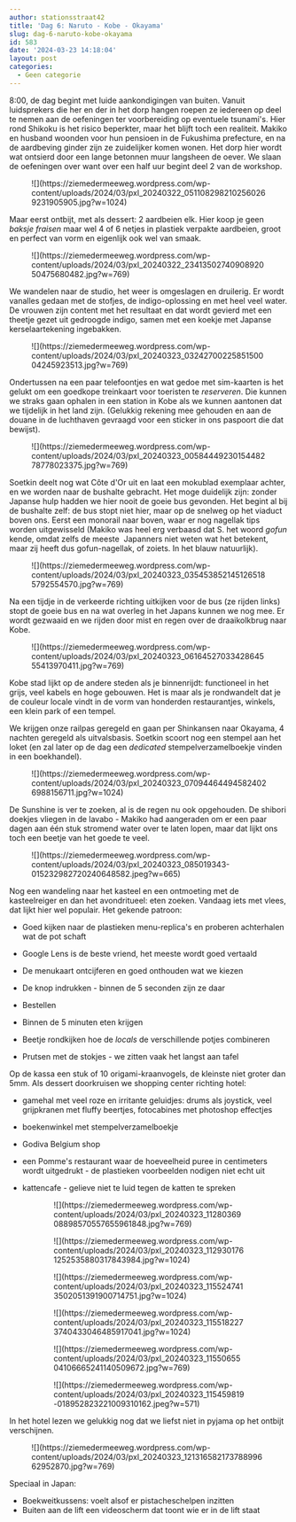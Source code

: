 ```yaml
---
author: stationsstraat42
title: 'Dag 6: Naruto - Kobe - Okayama'
slug: dag-6-naruto-kobe-okayama
id: 583
date: '2024-03-23 14:18:04'
layout: post
categories:
  - Geen categorie
---
```


8:00, de dag begint met luide aankondigingen van buiten. Vanuit luidsprekers die her en der in het dorp hangen roepen ze iedereen op deel te nemen aan de oefeningen ter voorbereiding op eventuele tsunami's. Hier rond Shikoku is het risico beperkter, maar het blijft toch een realiteit. Makiko en husband woonden voor hun pensioen in de Fukushima prefecture, en na de aardbeving ginder zijn ze zuidelijker komen wonen. Het dorp hier wordt wat ontsierd door een lange betonnen muur langsheen de oever. We slaan de oefeningen over want over een half uur begint deel 2 van de workshop.

<figure class="wp-block-image size-large">![](https://ziemedermeeweg.wordpress.com/wp-content/uploads/2024/03/pxl_20240322_0511082982102560269231905905.jpg?w=1024)</figure>

Maar eerst ontbijt, met als dessert: 2 aardbeien elk. Hier koop je geen _baksje fraisen_ maar wel 4 of 6 netjes in plastiek verpakte aardbeien, groot en perfect van vorm en eigenlijk ook wel van smaak.

<figure class="wp-block-image size-large">![](https://ziemedermeeweg.wordpress.com/wp-content/uploads/2024/03/pxl_20240322_2341350274090892050475680482.jpg?w=769)</figure>

We wandelen naar de studio, het weer is omgeslagen en druilerig. Er wordt vanalles gedaan met de stofjes, de indigo-oplossing en met heel veel water. De vrouwen zijn content met het resultaat en dat wordt gevierd met een theetje gezet uit gedroogde indigo, samen met een koekje met Japanse kerselaartekening ingebakken.

<figure class="wp-block-image size-large">![](https://ziemedermeeweg.wordpress.com/wp-content/uploads/2024/03/pxl_20240323_0324270022585150004245923513.jpg?w=769)</figure>

Ondertussen na een paar telefoontjes en wat gedoe met sim-kaarten is het gelukt om een goedkope treinkaart voor toeristen te _reserveren_. Die kunnen we straks gaan ophalen in een station in Kobe als we kunnen aantonen dat we tijdelijk in het land zijn. (Gelukkig rekening mee gehouden en aan de douane in de luchthaven gevraagd voor een sticker in ons paspoort die dat bewijst).

<figure class="wp-block-image size-large">![](https://ziemedermeeweg.wordpress.com/wp-content/uploads/2024/03/pxl_20240323_0058444923015448278778023375.jpg?w=769)</figure>

Soetkin deelt nog wat Côte d'Or uit en laat een mokublad exemplaar achter, en we worden naar de bushalte gebracht. Het moge duidelijk zijn: zonder Japanse hulp hadden we hier nooit de goeie bus gevonden. Het begint al bij de bushalte zelf: de bus stopt niet hier, maar op de snelweg op het viaduct boven ons. Eerst een monorail naar boven, waar er nog nagellak tips worden uitgewisseld (Makiko was heel erg verbaasd dat S. het woord _gofun_ kende, omdat zelfs de meeste  Japanners niet weten wat het betekent, maar zij heeft dus gofun-nagellak, of zoiets. In het blauw natuurlijk).

<figure class="wp-block-image size-large">![](https://ziemedermeeweg.wordpress.com/wp-content/uploads/2024/03/pxl_20240323_0354538521451265185792554570.jpg?w=769)</figure>

Na een tijdje in de verkeerde richting uitkijken voor de bus (ze rijden links) stopt de goeie bus en na wat overleg in het Japans kunnen we nog mee. Er wordt gezwaaid en we rijden door mist en regen over de draaikolkbrug naar Kobe.

<figure class="wp-block-image size-large">![](https://ziemedermeeweg.wordpress.com/wp-content/uploads/2024/03/pxl_20240323_0616452703342864555413970411.jpg?w=769)</figure>

Kobe stad lijkt op de andere steden als je binnenrijdt: functioneel in het grijs, veel kabels en hoge gebouwen. Het is maar als je rondwandelt dat je de couleur locale vindt in de vorm van honderden restaurantjes, winkels, een klein park of een tempel.

We krijgen onze railpas geregeld en gaan per Shinkansen naar Okayama, 4 nachten geregeld als uitvalsbasis. Soetkin scoort nog een stempel aan het loket (en zal later op de dag een _dedicated_ stempelverzamelboekje vinden in een boekhandel).

<figure class="wp-block-image size-large">![](https://ziemedermeeweg.wordpress.com/wp-content/uploads/2024/03/pxl_20240323_070944644945824026988156711.jpg?w=1024)</figure>

De Sunshine is ver te zoeken, al is de regen nu ook opgehouden. De shibori doekjes vliegen in de lavabo - Makiko had aangeraden om er een paar dagen aan één stuk stromend water over te laten lopen, maar dat lijkt ons toch een beetje van het goede te veel.

<figure class="wp-block-image size-large">![](https://ziemedermeeweg.wordpress.com/wp-content/uploads/2024/03/pxl_20240323_085019343-015232982720240648582.jpeg?w=665)</figure>

Nog een wandeling naar het kasteel en een ontmoeting met de kasteelreiger en dan het avondritueel: eten zoeken. Vandaag iets met vlees, dat lijkt hier wel populair. Het gekende patroon:

*   Goed kijken naar de plastieken menu-replica's en proberen achterhalen wat de pot schaft
*   Google Lens is de beste vriend, het meeste wordt goed vertaald  

*   De menukaart ontcijferen en goed onthouden wat we kiezen  

*   De knop indrukken - binnen de 5 seconden zijn ze daar
*   Bestellen
*   Binnen de 5 minuten eten krijgen  

*   Beetje rondkijken hoe de _locals_ de verschillende potjes combineren
*   Prutsen met de stokjes - we zitten vaak het langst aan tafel

Op de kassa een stuk of 10 origami-kraanvogels, de kleinste niet groter dan 5mm. Als dessert doorkruisen we shopping center richting hotel:

- gamehal met veel roze en irritante geluidjes: drums als joystick, veel grijpkranen met fluffy beertjes, fotocabines met photoshop effectjes

- boekenwinkel met stempelverzamelboekje  
- Godiva Belgium shop

- een Pomme's restaurant waar de hoeveelheid puree in centimeters wordt uitgedrukt - de plastieken voorbeelden nodigen niet echt uit

- kattencafe - gelieve niet te luid tegen de katten te spreken

<figure class="wp-block-gallery has-nested-images columns-default is-cropped">

<figure class="wp-block-image">![](https://ziemedermeeweg.wordpress.com/wp-content/uploads/2024/03/pxl_20240323_1128036908898570557655961848.jpg?w=769)</figure>

<figure class="wp-block-image">![](https://ziemedermeeweg.wordpress.com/wp-content/uploads/2024/03/pxl_20240323_1129301761252535880317843984.jpg?w=1024)</figure>

<figure class="wp-block-image">![](https://ziemedermeeweg.wordpress.com/wp-content/uploads/2024/03/pxl_20240323_1155247413502051391900714751.jpg?w=1024)</figure>

<figure class="wp-block-image">![](https://ziemedermeeweg.wordpress.com/wp-content/uploads/2024/03/pxl_20240323_1155182273740433046485917041.jpg?w=1024)</figure>

<figure class="wp-block-image">![](https://ziemedermeeweg.wordpress.com/wp-content/uploads/2024/03/pxl_20240323_1155065504106665241140509672.jpg?w=769)</figure>

<figure class="wp-block-image">![](https://ziemedermeeweg.wordpress.com/wp-content/uploads/2024/03/pxl_20240323_115459819-018952823221009310162.jpeg?w=571)</figure>

</figure>

In het hotel lezen we gelukkig nog dat we liefst niet in pyjama op het ontbijt verschijnen.

<figure class="wp-block-image size-large">![](https://ziemedermeeweg.wordpress.com/wp-content/uploads/2024/03/pxl_20240323_12131658217378899662952870.jpg?w=769)</figure>

Speciaal in Japan:

*   Boekweitkussens: voelt alsof er pistacheschelpen inzitten
*   Buiten aan de lift een videoscherm dat toont wie er in de lift staat